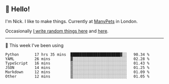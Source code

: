 ## 👋 Hello! 

I'm Nick. I like to make things. Currently at [ManyPets](https://manypets.com) in London.

Occasionally [I write random things here](https://nicksnell.com) and [here](https://twitter.com/nicksnell).

-------

🚀 This week I've been using

<!--START_SECTION:waka-->

```text
Python       17 hrs 35 mins  ██████████████████████▓░░   90.34 %
YAML         26 mins         ▓░░░░░░░░░░░░░░░░░░░░░░░░   02.28 %
TypeScript   16 mins         ▒░░░░░░░░░░░░░░░░░░░░░░░░   01.43 %
JSON         14 mins         ▒░░░░░░░░░░░░░░░░░░░░░░░░   01.25 %
Markdown     12 mins         ▒░░░░░░░░░░░░░░░░░░░░░░░░   01.09 %
Other        12 mins         ▒░░░░░░░░░░░░░░░░░░░░░░░░   01.05 %
```

<!--END_SECTION:waka-->
